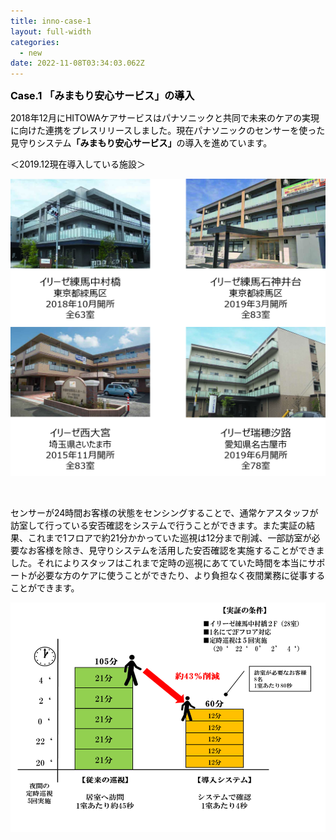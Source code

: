 ```yaml
---
title: inno-case-1
layout: full-width
categories:
  - new
date: 2022-11-08T03:34:03.062Z
---
```

<div class="cc-m-text-inline-rte mce-content-body" data-name="text" id="cc-m-text-12069874860" contenteditable="true" style="position: relative;"><p style="text-align: left;" data-mce-style="text-align: left;"><strong><span style="color: #000000; font-size: 16px;" data-mce-style="color: #000000; font-size: 16px;">Case.1 「みまもり安心サービス」の導入</span></strong></p></div>

<div class="cc-m-all-content j-module j-text" id="cc-m-all-content-12069875260" data-action="content" ng-non-bindable="">
                <div class="cc-m-text-inline-rte mce-content-body" data-name="text" id="cc-m-text-12069875260" contenteditable="true" style="position: relative;"><p style="text-align: left;" data-mce-style="text-align: left;"><span style="color: #000000; font-size: 14px;" data-mce-style="color: #000000; font-size: 14px;">2018年12月にHITOWAケアサービスはパナソニックと共同で未来のケアの実現に向けた連携をプレスリリースしました。現在パナソニックのセンサーを使った見守りシステム<strong>「みまもり安心サービス」</strong>の導入を進めています。</span></p></div>            </div>

<span style="color: #000000; font-size: 14px;" data-mce-style="color: #000000; font-size: 14px;">＜2019.12現在導入している施設＞</span>



![](/images/1574314080.png)

<img src="https://image.jimcdn.com/app/cms/image/transf/none/path/s96da70f606bae585/image/i201bfd0d1ae0d747/version/1573109183/image.png" data-orig-width="508" data-orig-height="386" alt="" style="height: 528.943px;">

<div class="cc-m-all-content j-module j-text" id="cc-m-all-content-12069877260" data-action="content" ng-non-bindable="">
                <div class="cc-m-text-inline-rte mce-content-body" data-name="text" id="cc-m-text-12069877260" contenteditable="true" style="position: relative;"><p style="text-align: left;" data-mce-style="text-align: left;"><span style="color: #000000; font-size: 14px;" data-mce-style="color: #000000; font-size: 14px;">センサーが24時間お客様の状態をセンシングすることで、通常ケアスタッフが訪室して行っている安否確認をシステムで行うことができます。また実証の結果、これまで1フロアで約21分かかっていた巡視は12分まで削減、一部訪室が必要なお客様を除き、見守りシステムを活用した安否確認を実施することができました。それによりスタッフはこれまで定時の巡視にあてていた時間を本当にサポートが必要な方のケアに使うことができたり、より負担なく夜間業務に従事することができます。</span></p></div>            </div>



![](/images/image-3-.png)